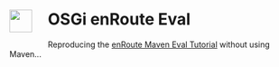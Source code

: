 <h1><img src="http://enroute.osgi.org/img/enroute-logo-64.png" witdh=40px style="float:left;margin: 0 1em 1em 0;width:40px">
OSGi enRoute Eval</h1>

Reproducing the [enRoute Maven Eval Tutorial](http://enroute.osgi.org/tutorial_eval/050-start.html) without using Maven...
